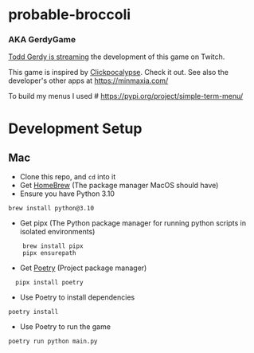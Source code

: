 # probable-broccoli
### AKA GerdyGame

[Todd Gerdy is streaming](https://www.twitch.tv/toadilicious) the development of this game on Twitch.

This game is inspired by [Clickpocalypse](http://minmaxia.com/clickpocalypse/). Check it out.  See also the developer's other apps at https://minmaxia.com/


To build my menus I used # https://pypi.org/project/simple-term-menu/

# Development Setup
## Mac
* Clone this repo, and `cd` into it
* Get [HomeBrew](https://brew.sh/) (The package manager MacOS should have)
* Ensure you have Python 3.10
```shell
brew install python@3.10
```
* Get pipx (The Python package manager for running python scripts in isolated environments)
```shell
    brew install pipx
    pipx ensurepath
 ```

* Get [Poetry](https://python-poetry.org/docs/) (Project package manager)
```shell
  pipx install poetry
  ```

* Use Poetry to install dependencies
```shell
poetry install
```

* Use Poetry to run the game
```shell
poetry run python main.py
```

